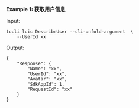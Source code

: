 **Example 1: 获取用户信息**



Input: 

```
tccli lcic DescribeUser --cli-unfold-argument  \
    --UserId xx
```

Output: 
```
{
    "Response": {
        "Name": "xx",
        "UserId": "xx",
        "Avatar": "xx",
        "SdkAppId": 1,
        "RequestId": "xx"
    }
}
```

